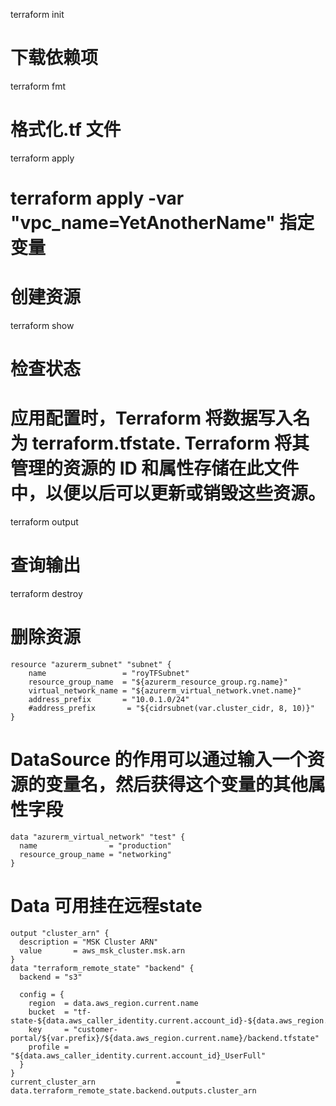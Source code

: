 
terraform init
# 下载依赖项

terraform fmt
# 格式化.tf 文件

terraform apply
# terraform apply -var "vpc_name=YetAnotherName" 指定变量
# 创建资源

terraform show
# 检查状态
# 应用配置时，Terraform 将数据写入名为 terraform.tfstate. Terraform 将其管理的资源的 ID 和属性存储在此文件中，以便以后可以更新或销毁这些资源。

terraform output
# 查询输出

terraform destroy
# 删除资源


```
resource "azurerm_subnet" "subnet" {
    name                 = "royTFSubnet"
    resource_group_name  = "${azurerm_resource_group.rg.name}"
    virtual_network_name = "${azurerm_virtual_network.vnet.name}"
    address_prefix       = "10.0.1.0/24"
    #address_prefix       = "${cidrsubnet(var.cluster_cidr, 8, 10)}"
}
```

# DataSource 的作用可以通过输入一个资源的变量名，然后获得这个变量的其他属性字段
```
data "azurerm_virtual_network" "test" {
  name                = "production"
  resource_group_name = "networking"
}
```

# Data 可用挂在远程state
```
output "cluster_arn" {
  description = "MSK Cluster ARN"
  value       = aws_msk_cluster.msk.arn
}
data "terraform_remote_state" "backend" {
  backend = "s3"

  config = {
    region  = data.aws_region.current.name
    bucket  = "tf-state-${data.aws_caller_identity.current.account_id}-${data.aws_region.current.name}"
    key     = "customer-portal/${var.prefix}/${data.aws_region.current.name}/backend.tfstate"
    profile = "${data.aws_caller_identity.current.account_id}_UserFull"
  }
}
current_cluster_arn                  = data.terraform_remote_state.backend.outputs.cluster_arn
```
